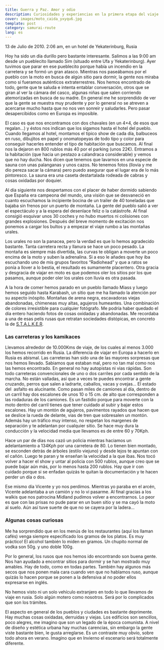 ```yaml
---
title: Guerra y Paz. Amor y odio
description: Curiosidades y experiencias en la primera etapa del viaje por Rusia
cover: images/moto_caida_yxyqu6.jpg
template: post
category: samurai-route
lang: es
---
```


13 de Julio de 2010. 2:06 am, en un hotel de Yekaterinburg, Rusia

Hoy ha sido un día durillo pero bastante interesante. Salimos a las 9:00 am desde un pueblecito llamado Sim (situado entre Ufa y Yekaterinburg). Ayer tuvimos que parar en ese pueblecito porque había un incendio en la carretera y se formó un gran atasco. Mientras nos paseábamos por el pueblo con la moto en busca de algún sitio para dormir, la gente nos miraba como si fueramos auténticos extraterrestres. Nos hemos encontrado de todo, gente que te saluda e intenta entablar conversación, otros que se giran al ver la cámara del casco, algunas niñas que salen corriendo atemorizadas en busca de su madre. En general me he sorprendido de ver que la gente se muestra muy prudente y por lo general no se atreven a acercarse mucho hasta que no nos ven sonreir y saludarles. Pero pasar desapercibidos como en Europa es imposible.

El caso es que nos encontramos con dos chavales (en un 4×4, de esos que regalan…) y éstos nos indican que los sigamos hasta el hotel del pueblo. Cuando llegamos al hotel, montamos el típico show de cada día, balbuceos en ruso, dibujitos en papel y onomatopeyas de todo tipo y color para conseguir hacerles entender el tipo de habitación que buscamos. Al final nos la dejaron en 800 rublos más 40 por el parking (unos 22€). Entramos a la habitación (que hacia un pestazo a calandraca considerable) y vemos que no hay ducha. Nos dicen que tenemos que lavarnos en una especie de sauna con unas palanganas y unos cazos. No tenemos fotos (llovia y me dio pereza sacar la cámara) pero puedo asegurar que el lugar era de lo más pintoresco. La sauna era una caseta destartalada rodeada de cabras y cosas oxidadas por doquier.

Al día siguiente nos despertamos con el placer de haber dormido sabiendo que España era campeona del mundo, una visión que se desvaneció en cuanto escuchamos la incipiente bocina de un trailer de 40 toneladas que bajaba sin frenos por un puerto de montaña. La gente del pueblo salió a ver el espectáculo y a la espera del desenlace feliz o la catástrofe. Al final consigió esquivar unos 30 coches y no hubo muertos ni colisiones con grandes explosiones. Después del breve momento de excitación nos ponemos a cargar los bultos y a empezar el viaje rumbo a las montañas urales.

Los urales no son la panacea, pero la verdad es que lo hemos agradecido bastante. Tanta carretera recta y llanura se hace un poco pesado. La montaña es siempre más divertida, las curvas te obligan a moverte un poco encima de la moto y suben la adrenalina. Si a eso le añades que hoy iba escuchando uno de mis grupos favoritos “Radiohead” y que a ratos se ponía a llover a lo bestia, el resultado es sumamente placentero. Otra gracia y desgracia de viajar en moto es que podemos oler los sitios por los que pasamos, aunque poder oler los urales con lluvia es otra pasada.

A la hora de comer hemos parado en un pueblo llamado Miass y luego hemos seguido hasta Karabash, un sitio que me ha llamado la atención por su aspecto inóspito. Montañas de arena negra, escavadoras viejas abandonadas, chimeneas muy altas, agujeros humeantes. Una combinación de colores irresistible para cualquier fotógrafo. Me podría haber quedado el día entero haciendo fotos de cosas oxidadas y abandonadas. Me recordaba a una de esas pelis rusas que retratan sociedades distópicas, en concreto la de [S.T.A.L.K.E.R](http://es.wikipedia.org/wiki/Stalker).

### Las carreteras y los kamikaces

Llevamos alrededor de 10.000Kms de viaje, de los cuales al menos 3.000 los hemos recorrido en Rusia. La diferencia de viajar en Europa a hacerlo en Rusia es abismal. Las carreteras han sido una de las mayores sorpresas que nos hemos llevado. Sabiamos que estaban mal, pero no tan mal como nos las hemos encontrado. En general no hay autopistas ni vias rápidas. Son todo carreteras convencionales de uno o dos carriles por cada sentido de la marcha. No están valladas, así que a veces te puedes encontrar a gente cruzando, perros que salen a ladrarte, caballos, vacas y ovejas… El estado del  asfalto es alucinante. Como pasan miles de camiones al día, dentro de un carril hay dos escalones de unos 10 o 15 cm. de alto que corresponden a las rodaduras de los camiones. Es un fastidio porque para moverte con la moto dentro del carril tienes que tener cuidado al subir y bajar estos escalones. Hay un montón de agujeros, pavimentos rayados que hacen que se deslice la rueda de delante, vias de tren que sobresalen un montón. Además hay un tráfico muy intenso, no respetan los margenes de separación y te adelantan por cualquier sitio. Se hace muy dura la conducción y la velocidad media que llevamos es de entre 60 y 70Kph.

Hace un par de días nos cazó un policia mientras haciamos un adelantamiento a 134Kph por una carretera de 80. Lo tienen bien montado, se esconden detrás de árboles (estilo viejuno) y desde lejos te apuntan con el cañón. Luego te paran y te enseñan la velocidad a la que ibas. Nos tocó volver a hacer el show y untar al policia con 500 rublos, aunque creo que se puede bajar aún más, por lo menos hasta 200 rublos. Hay que ir con cuidado porque si se enfadan quizás te quitan la documentación y te hacen perder un día o dos.

Ese mismo día Vicente y yo nos perdimos. Mientras yo paraba en el arcén, Vicente adelantaba a un camión y no lo vi pasarme. Al final gracias a los walkis que nos patrocina Midland pudimos volver a encontrarnos. Lo peor es que con las prisas no pude parar en un buen sitio y se ma cayó la moto al suelo. Aún así tuve suerte de que no se cayera por la ladera…

### Algunas cosas curiosas

Me ha sorprendido que en los menús de los restaurantes (aquí los llaman cafés) venga siempre especificado los gramos de los platos. Es muy práctico! El alcohol también lo miden en gramos. Un chupito normal de vodka son 50g. y uno doble 100g.

Por lo general, los rusos que nos hemos ido encontrando son buena gente. Nos han ayudado a encontrar sitios para dormir y se han mostrado muy amables. Hay de todo, como en todas partes. También hay algunos más secos que nos ponen mala cara cuando ven que no hablamos ruso, aunque quizás lo hacen porque se ponen a la defensiva al no poder ellos expresarse en inglés.

No hemos visto ni un solo vehículo extranjero en todo lo que llevamos de viaje en rusia. Solo algún motero como nosotros. Será por lo complicados que son los trámites.

El aspecto en general de los pueblos y ciudades es bastante deprimente. Hay muchas cosas oxidadas, derruidas y viejas. Los edificios son sencillos, poco alegres, me imagino que son un legado de la época comunista. A nivel de diseño y estética urbana hay muchas carencias, sin embargo la gente viste bastante bien, le gusta arreglarse. Es un contraste muy obvio, sobre todo ahora en verano. Imagino que en Invierno el escenario será totalmente diferente.
